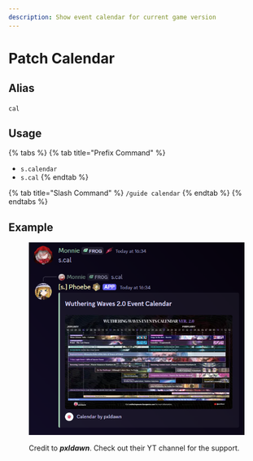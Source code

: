 ```yaml
---
description: Show event calendar for current game version
---
```


# Patch Calendar

## Alias

`cal`

## Usage

{% tabs %}
{% tab title="Prefix Command" %}
* `s.calendar`
* `s.cal`
{% endtab %}

{% tab title="Slash Command" %}
`/guide calendar`
{% endtab %}
{% endtabs %}

## Example

<figure><img src="../../.gitbook/assets/bot_command_calendar_1.png" alt=""><figcaption><p>Credit to <em><strong>pxldawn</strong></em>. Check out their YT channel for the support.</p></figcaption></figure>
